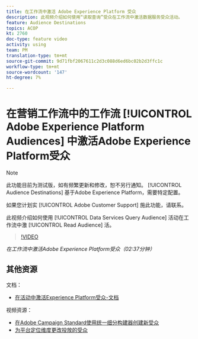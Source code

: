 ```yaml
---
title: 在工作流中激活 Adobe Experience Platform 受众
description: 此视频介绍如何使用“读取查询”受众在工作流中激活数据服务受众活动。
feature: Audience Destinations
topics: ACOP
kt: 2760
doc-type: feature video
activity: using
team: PM
translation-type: tm+mt
source-git-commit: 9d71fbf2067611c2d3c088d6ed6bc02b2d3ffc1c
workflow-type: tm+mt
source-wordcount: '147'
ht-degree: 7%

---
```



# 在营销工作流中的工作流 [!UICONTROL Adobe Experience Platform Audiences] 中激活Adobe Experience Platform受众

>[!NOTE]
>
>此功能目前为测试版，如有频繁更新和修改，恕不另行通知。 [!UICONTROL Audience Destinations] 基于Adobe Experience Platform，需要特定配置。
>
>如果您计划实 [!UICONTROL Adobe Customer Support] 施此功能，请联系。

此视频介绍如何使用 [!UICONTROL Data Services Query Audience] 活动在工作流中激 [!UICONTROL Read Audience] 活。

>[!VIDEO](https://video.tv.adobe.com/v/27647?quality=12)

*在工作流中激活Adobe Experience Platform受众（02:37分钟）*

## 其他资源

文档：

* [在活动中激活Experience Platform受众-文档](https://docs.adobe.com/content/help/en/campaign-standard/using/profiles-and-audiences/working-with-adobe-experience-platform/aep-about-audience-destinations-service.html)

视频资源：

* [在Adobe Campaign Standard使用统一细分构建器创建新受众](/help/profiles-and-audiences/audience-destinations/creating-audiences-using-segment-builder.md)
* [为平台定位维度更改投放的受众](/help/profiles-and-audiences/audience-destinations/changing-targeting-dimension.md)

